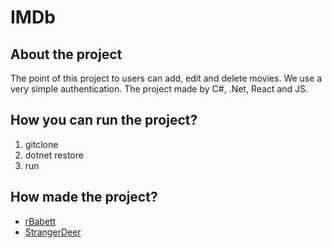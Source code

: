 # IMDb


## About the project
The point of this project to users can add, edit and delete movies. 
We use a very simple authentication.
The project made by C#, .Net, React and JS.


## How you can run the project?

1. gitclone
2. dotnet restore
3. run

## How made the project?
- [rBabett](https://github.com/rBabett)
- [StrangerDeer](https://github.com/StrangerDeer)
